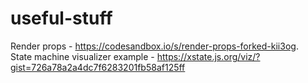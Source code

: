 # useful-stuff
Render props - https://codesandbox.io/s/render-props-forked-kii3og.  
State machine visualizer example - https://xstate.js.org/viz/?gist=726a78a2a4dc7f6283201fb58af125ff
